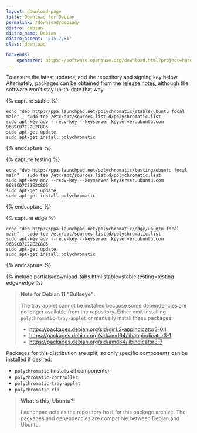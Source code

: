 ```yaml
---
layout: download-page
title: Download for Debian
permalink: /download/debian/
distro: debian
distro_name: Debian
distro_accent: '215,7,81'
class: download

backends:
    openrazer: https://software.opensuse.org/download.html?project=hardware%3Arazer&package=openrazer-meta
---
```


To ensure the latest updates, add the repository and signing key below.
Alternately, packages can be obtained from the [release notes](https://github.com/polychromatic/polychromatic/releases),
although the software won't stay up-to-date that way.

{% capture stable %}

```
echo "deb http://ppa.launchpad.net/polychromatic/stable/ubuntu focal main" | sudo tee /etc/apt/sources.list.d/polychromatic.list
sudo apt-key adv --recv-key --keyserver keyserver.ubuntu.com 96B9CD7C22E2C8C5
sudo apt-get update
sudo apt-get install polychromatic
```
{% endcapture %}

{% capture testing %}

```
echo "deb http://ppa.launchpad.net/polychromatic/testing/ubuntu focal main" | sudo tee /etc/apt/sources.list.d/polychromatic.list
sudo apt-key adv --recv-key --keyserver keyserver.ubuntu.com 96B9CD7C22E2C8C5
sudo apt-get update
sudo apt-get install polychromatic
```
{% endcapture %}

{% capture edge %}

```
echo "deb http://ppa.launchpad.net/polychromatic/edge/ubuntu focal main" | sudo tee /etc/apt/sources.list.d/polychromatic.list
sudo apt-key adv --recv-key --keyserver keyserver.ubuntu.com 96B9CD7C22E2C8C5
sudo apt-get update
sudo apt-get install polychromatic
```
{% endcapture %}

{% include partials/download-tabs.html
    stable=stable
    testing=testing
    edge=edge
%}

> **Note for Debian 11 "Bullseye":**
>
> The tray applet cannot be installed because some dependencies are no longer
> available from the repository. Either omit installing `polychromatic-tray-applet`
> or manually install these packages:
>
> * <https://packages.debian.org/sid/gir1.2-appindicator3-0.1>
> * <https://packages.debian.org/sid/amd64/libappindicator3-1>
> * <https://packages.debian.org/sid/amd64/libindicator3-7>

Packages for this distribution are split, so only specific components
can be installed if desired:

* `polychromatic` (installs all components)
* `polychromatic-controller`
* `polychromatic-tray-applet`
* `polychromatic-cli`

> **What's this, Ubuntu?!**
>
> Launchpad acts as the repository host for this package archive.
> The packages and dependencies are compatible between Debian and Ubuntu.
